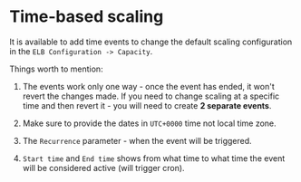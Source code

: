 # Time-based scaling

It is available to add time events to change the default scaling configuration in the `ELB Configuration -> Capacity`.

Things worth to mention:

1. The events work only one way - once the event has ended, it won't revert the changes made. If you need to change scaling at a specific time and then revert it - you will need to create **2 separate events**.

2. Make sure to provide the dates in `UTC+0000` time not local time zone.

3. The `Recurrence` parameter - when the event will be triggered.

4. `Start time` and `End time` shows from what time to what time the event will be considered active (will trigger cron). 